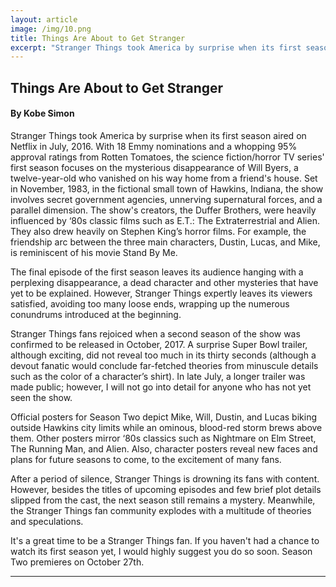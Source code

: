 ```yaml
---
layout: article
image: /img/10.png
title: Things Are About to Get Stranger 
excerpt: "Stranger Things took America by surprise when its first season aired on Netflix in July, 2016. With 18 Emmy nominations and a whopping 95% approval ratings from Rotten Tomatoes, the science fiction/horror TV series' first season focuses on the mysterious disappearance of Will Byers, a twelve-year-old who vanished on his way home from a friend's house."
---
```


<h2>Things Are About to Get Stranger</h2>
<h4>By Kobe Simon</h4>

Stranger Things took America by surprise when its first season aired on Netflix in July, 2016. With 18 Emmy nominations and a whopping 95% approval ratings from Rotten Tomatoes, the science fiction/horror TV series' first season focuses on the mysterious disappearance of Will Byers, a twelve-year-old who vanished on his way home from a friend's house. Set in November, 1983, in the fictional small town of Hawkins, Indiana, the show involves secret government agencies, unnerving supernatural forces, and a parallel dimension. The show's creators, the Duffer Brothers, were heavily influenced by ‘80s classic films such as E.T.: The Extraterrestrial and Alien. They also drew heavily on Stephen King’s horror films. For example, the friendship arc between the three main characters, Dustin, Lucas, and Mike, is reminiscent of his movie Stand By Me.

The final episode of the first season leaves its audience hanging with a perplexing disappearance, a dead character and other mysteries that have yet to be explained. However, Stranger Things expertly leaves its viewers satisfied, avoiding too many loose ends, wrapping up the numerous conundrums introduced at the beginning.

Stranger Things fans rejoiced when a second season of the show was confirmed to be released in October, 2017. A surprise Super Bowl trailer, although exciting, did not reveal too much in its thirty seconds (although a devout fanatic would conclude far-fetched theories from minuscule details such as the color of a character’s shirt). In late July, a longer trailer was made public; however, I will not go into detail for anyone who has not yet seen the show.

Official posters for Season Two depict Mike, Will, Dustin, and Lucas biking outside Hawkins city limits while an ominous, blood-red storm brews above them. Other posters mirror ‘80s classics such as Nightmare on Elm Street, The Running Man, and Alien. Also, character posters reveal new faces and plans for future seasons to come, to the excitement of many fans.

After a period of silence, Stranger Things is drowning its fans with content. However, besides the titles of upcoming episodes and few brief plot details slipped from the cast, the next season still remains a mystery. Meanwhile, the Stranger Things fan community explodes with a multitude of theories and speculations.

It's a great time to be a Stranger Things fan. If you haven't had a chance to watch its first season yet, I would highly suggest you do so soon. Season Two premieres on October 27th.

 
<hr style="border-color:#7D7D7D;height:0.5px;">

